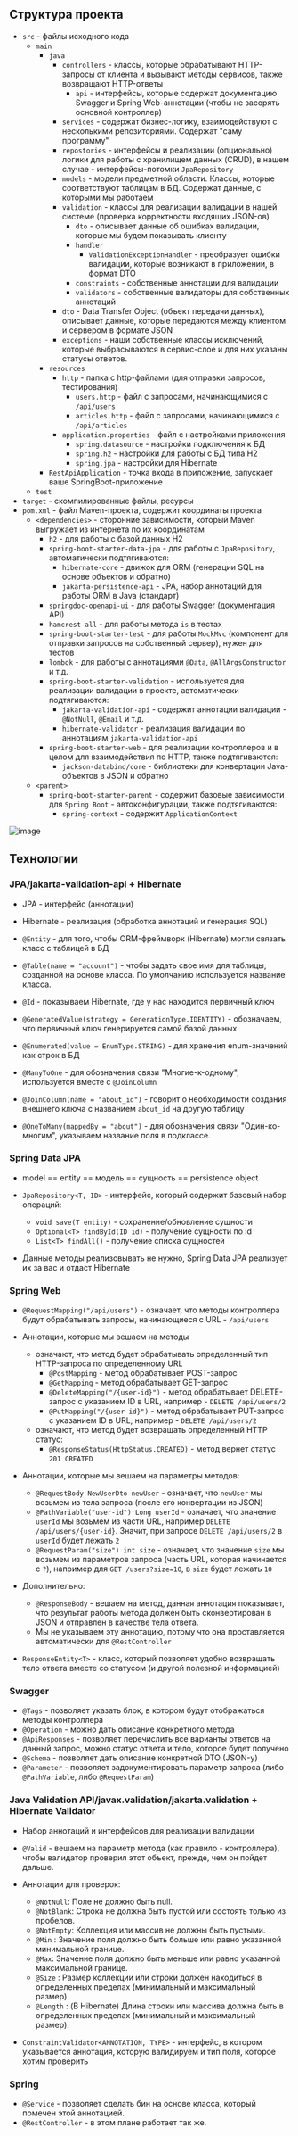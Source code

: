 ## Структура проекта

* `src` - файлы исходного кода
  * `main`
    * `java`
      * `controllers` - классы, которые обрабатывают HTTP-запросы от клиента и вызывают методы сервисов, также возвращают HTTP-ответы 
        * `api` - интерфейсы, которые содержат документацию Swagger и Spring Web-аннотации (чтобы не засорять основной контроллер)
      * `services` - содержат бизнес-логику, взаимодействуют с несколькими репозиториями. Содержат "саму программу"
      * `repostories` - интерфейсы и реализации (опционально) логики для работы с хранилищем данных (CRUD), в нашем случае - интерфейсы-потомки `JpaRepository`
      * `models` - модели предметной области. Классы, которые соответствуют таблицам в БД. Содержат данные, с которыми мы работаем
      * `validation` - классы для реализации валидации в нашей системе (проверка корректности входящих JSON-ов)
        * `dto` - описывает данные об ошибках валидации, которые мы будем показывать клиенту
        * `handler`
          * `ValidationExceptionHandler` - преобразует ошибки валидации, которые возникают в приложении, в формат DTO
        * `constraints` - собственные аннотации для валидации
        * `validators` - собственные валидаторы для собственных аннотаций
      * `dto` - Data Transfer Object (объект передачи данных), описывает данные, которые передаются между клиентом и сервером в формате JSON
      * `exceptions` - наши собственные классы исключений, которые выбрасываются в сервис-слое и для них указаны статусы ответов.
    * `resources`
      * `http` - папка с http-файлами (для отправки запросов, тестирования)
        * `users.http` - файл с запросами, начинающимися с `/api/users`
        * `articles.http` - файл с запросами, начинающимися с `/api/articles`
      * `application.properties` - файл с настройками приложения
        * `spring.datasource` - настройки подключения к БД
        * `spring.h2` - настройки для работы с БД типа H2
        * `spring.jpa` - настройки для Hibernate
    * `RestApiApplication` - точка входа в приложение, запускает ваше SpringBoot-приложение
  * `test`
* `target` - скомпилированные файлы, ресурсы
* `pom.xml` - файл Maven-проекта, содержит координаты проекта
  * `<dependencies>` - сторонние зависимости, который Maven выгружает из интернета по их координатам
    * `h2` - для работы с базой данных H2
    * `spring-boot-starter-data-jpa` - для работы с `JpaRepository`, автоматически подтягиваются:
      * `hibernate-core` - движок для ORM (генерации SQL на основе объектов и обратно)
      * `jakarta-persistence-api` - JPA, набор аннотаций для работы ORM в Java (стандарт)
    * `springdoc-openapi-ui` - для работы Swagger (документация API)
    * `hamcrest-all` - для работы метода `is` в тестах
    * `spring-boot-starter-test` - для работы `MockMvc` (компонент для отправки запросов на собственный сервер), нужен для тестов
    * `lombok` - для работы с аннотациями `@Data`, `@AllArgsConstructor` и т.д.
    * `spring-boot-starter-validation` - используется для реализации валидации в проекте, автоматически подтягиваются:
      * `jakarta-validation-api` - содержит аннотации валидации - `@NotNull`, `@Email` и т.д.
      * `hibernate-validator` - реализация валидации по аннотациям `jakarta-validation-api`
    * `spring-boot-starter-web` - для реализации контроллеров и в целом для взаимодействия по HTTP, также подтягиваются:
      * `jackson-databind/core` - библиотеки для конвертации Java-объектов в JSON и обратно
  * `<parent>`
    * `spring-boot-starter-parent` - содержит базовые зависимости для `Spring Boot` - автоконфигурации, также подтягиваются:
      * `spring-context` - содержит `ApplicationContext`

![image](https://raw.githubusercontent.com/ait-tr/cohort23/main/back_end/lesson_15/img/1.png)

## Технологии

### JPA/jakarta-validation-api + Hibernate

* JPA - интерфейс (аннотации)
* Hibernate - реализация (обработка аннотаций и генерация SQL)

* `@Entity` - для того, чтобы ORM-фреймворк (Hibernate) могли связать класс с таблицей в БД
* `@Table(name = "account")` - чтобы задать свое имя для таблицы, созданной на основе класса. По умолчанию используется название класса.
* `@Id` - показываем Hibernate, где у нас находится первичный ключ
* `@GeneratedValue(strategy = GenerationType.IDENTITY)` - обозначаем, что первичный ключ генерируется самой базой данных
* `@Enumerated(value = EnumType.STRING)` - для хранения enum-значений как строк в БД
* `@ManyToOne` - для обозначения связи "Многие-к-одному", используется вместе с `@JoinColumn`
* `@JoinColumn(name = "about_id")` - говорит о необходимости создания внешнего ключа с названием `about_id` на другую таблицу
* `@OneToMany(mappedBy = "about")` - для обозначения связи "Один-ко-многим", указываем название поля в подклассе.

### Spring Data JPA

* model == entity == модель == сущность == persistence object

* `JpaRepository<T, ID>` - интерфейс, который содержит базовый набор операций:
  * `void save(T entity)` - сохранение/обновление сущности
  * `Optional<T> findById(ID id)` - получение сущности по id
  * `List<T> findAll()` - получение списка сущностей
* Данные методы реализовывать не нужно, Spring Data JPA реализует их за вас и отдаст Hibernate

### Spring Web

* `@RequestMapping("/api/users")` - означает, что методы контроллера будут обрабатывать запросы, начинающиеся с URL - `/api/users`

* Аннотации, которые мы вешаем на методы
  * означают, что метод будет обрабатывать определенный тип HTTP-запроса по определенному URL
    * `@PostMapping` - метод обрабатывает POST-запрос
    * `@GetMapping` - метод обрабатывает GET-запрос
    * `@DeleteMapping("/{user-id}")` - метод обрабатывает DELETE-запрос с указанием ID в URL, например - `DELETE /api/users/2`
    * `@PutMapping("/{user-id}")` - метод обрабатывает PUT-запрос с указанием ID в URL, например - `DELETE /api/users/2`
  * означают, что метод будет возвращать определенный HTTP статус:
    * `@ResponseStatus(HttpStatus.CREATED)` - метод вернет статус `201 CREATED`
  
* Аннотации, которые мы вешаем на параметры методов:
  * `@RequestBody NewUserDto newUser` - означает, что `newUser` мы возьмем из тела запроса (после его конвертации из JSON)
  * `@PathVariable("user-id") Long userId` - означает, что значение `userId` мы возьмем из части URL, например `DELETE /api/users/{user-id}`. Значит, при запросе `DELETE /api/users/2` в `userId` будет лежать `2`  
  * `@RequestParam("size") int size` - означает, что значение `size` мы возьмем из параметров запроса (часть URL, которая начинается с `?`), например для `GET /users?size=10`, в `size` будет лежать `10`

* Дополнительно:
  * `@ResponseBody` - вешаем на метод, данная аннотация показывает, что результат работы метода должен быть сконвертирован в JSON и отправлен в качестве тела ответа.
  * Мы не указываем эту аннотацию, потому что она проставляется автоматически для `@RestController`

* `ResponseEntity<T>` - класс, который позволяет удобно возвращать тело ответа вместе со статусом (и другой полезной информацией) 

### Swagger

* `@Tags` - позволяет указать блок, в котором будут отображаться методы контроллера
* `@Operation` - можно дать описание конкретного метода
* `@ApiResponses` - позволяет перечислить все варианты ответов на данный запрос, можно статус ответа и тело, которое будет получено
* `@Schema` - позволяет дать описание конкретной DTO (JSON-у)
* `@Parameter` - позволяет задокументировать параметр запроса (либо `@PathVariable`, либо `@RequestParam`)

### Java Validation API/javax.validation/jakarta.validation + Hibernate Validator

* Набор аннотаций и интерфейсов для реализации валидации

* `@Valid` - вешаем на параметр метода (как правило - контроллера), чтобы валидатор проверил этот объект, прежде, чем он пойдет дальше.

* Аннотации для проверок:
  * `@NotNull`: Поле не должно быть null.
  * `@NotBlank`: Строка не должна быть пустой или состоять только из пробелов.
  * `@NotEmpty`: Коллекция или массив не должны быть пустыми.
  * `@Min` : Значение поля должно быть больше или равно указанной минимальной границе.
  * `@Max`: Значение поля должно быть меньше или равно указанной максимальной границе.
  * `@Size` : Размер коллекции или строки должен находиться в определенных пределах (минимальный и максимальный размер).
  * `@Length` : (В Hibernate) Длина строки или массива должна быть в определенных пределах (минимальный и максимальный размер).

* `ConstraintValidator<ANNOTATION, TYPE>` - интерфейс, в котором указывается аннотация, которую валидируем и тип поля, которое хотим проверить

### Spring 

* `@Service` - позволяет сделать бин на основе класса, который помечен этой аннотацией.
* `@RestController` - в этом плане работает так же.